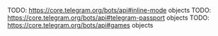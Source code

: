 TODO: https://core.telegram.org/bots/api#inline-mode objects
TODO: https://core.telegram.org/bots/api#telegram-passport objects
TODO: https://core.telegram.org/bots/api#games objects